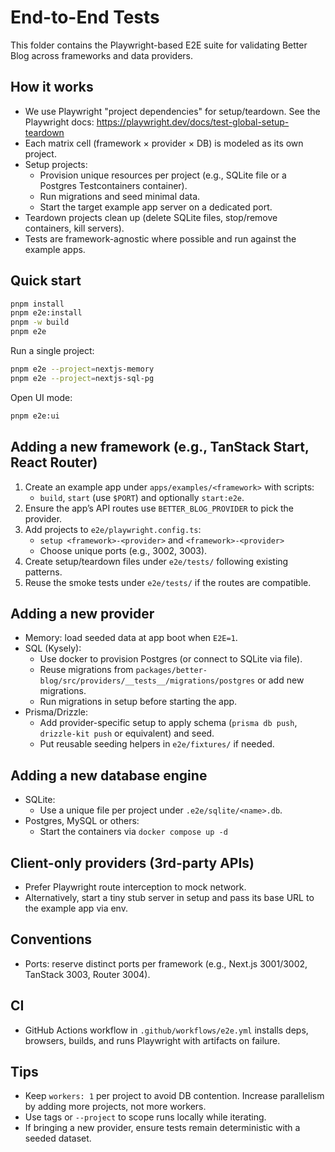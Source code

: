 # End-to-End Tests

This folder contains the Playwright-based E2E suite for validating Better Blog across frameworks and data providers.

## How it works

- We use Playwright "project dependencies" for setup/teardown. See the Playwright docs: https://playwright.dev/docs/test-global-setup-teardown
- Each matrix cell (framework × provider × DB) is modeled as its own project.
- Setup projects:
  - Provision unique resources per project (e.g., SQLite file or a Postgres Testcontainers container).
  - Run migrations and seed minimal data.
  - Start the target example app server on a dedicated port.
- Teardown projects clean up (delete SQLite files, stop/remove containers, kill servers).
- Tests are framework-agnostic where possible and run against the example apps.

## Quick start

```bash
pnpm install
pnpm e2e:install
pnpm -w build
pnpm e2e
```

Run a single project:

```bash
pnpm e2e --project=nextjs-memory
pnpm e2e --project=nextjs-sql-pg
```

Open UI mode:

```bash
pnpm e2e:ui
```

## Adding a new framework (e.g., TanStack Start, React Router)

1. Create an example app under `apps/examples/<framework>` with scripts:
   - `build`, `start` (use `$PORT`) and optionally `start:e2e`.
2. Ensure the app’s API routes use `BETTER_BLOG_PROVIDER` to pick the provider.
3. Add projects to `e2e/playwright.config.ts`:
   - `setup <framework>-<provider>` and `<framework>-<provider>`
   - Choose unique ports (e.g., 3002, 3003).
4. Create setup/teardown files under `e2e/tests/` following existing patterns.
5. Reuse the smoke tests under `e2e/tests/` if the routes are compatible.

## Adding a new provider

- Memory: load seeded data at app boot when `E2E=1`.
- SQL (Kysely):
  - Use docker to provision Postgres (or connect to SQLite via file).
  - Reuse migrations from `packages/better-blog/src/providers/__tests__/migrations/postgres` or add new migrations.
  - Run migrations in setup before starting the app.
- Prisma/Drizzle:
  - Add provider-specific setup to apply schema (`prisma db push`, `drizzle-kit push` or equivalent) and seed.
  - Put reusable seeding helpers in `e2e/fixtures/` if needed.

## Adding a new database engine

- SQLite:
  - Use a unique file per project under `.e2e/sqlite/<name>.db`.
- Postgres, MySQL or others:
  - Start the containers via `docker compose up -d`

## Client-only providers (3rd-party APIs)

- Prefer Playwright route interception to mock network.
- Alternatively, start a tiny stub server in setup and pass its base URL to the example app via env.

## Conventions

- Ports: reserve distinct ports per framework (e.g., Next.js 3001/3002, TanStack 3003, Router 3004).

## CI

- GitHub Actions workflow in `.github/workflows/e2e.yml` installs deps, browsers, builds, and runs Playwright with artifacts on failure.

## Tips

- Keep `workers: 1` per project to avoid DB contention. Increase parallelism by adding more projects, not more workers.
- Use tags or `--project` to scope runs locally while iterating.
- If bringing a new provider, ensure tests remain deterministic with a seeded dataset.
